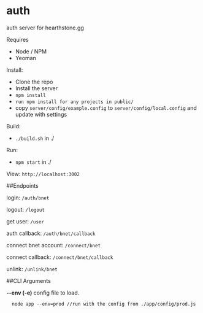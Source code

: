 auth
==============

auth server for hearthstone.gg

Requires
  * Node / NPM
  * Yeoman

Install:
  * Clone the repo
  * Install the server
  * ```npm install```
  * ```run npm install for any projects in public/```
  * copy ``` server/config/example.config ``` to ```server/config/local.config``` and update with settings

Build:
  * ```./build.sh``` in ./

Run:
  * ```npm start``` in ./

View:
	```http://localhost:3002```


##Endpoints

login:
  ``` /auth/bnet ```

logout:
  ``` /logout ```

get user:
  ``` /user ```

auth callback:
  ``` /auth/bnet/callback ```

connect bnet account:
  ``` /connect/bnet ```

connect callback:
  ``` /connect/bnet/callback ```

unlink:
  ``` /unlink/bnet ```


##CLI Arguments

**--env (-e)**
  config file to load.
  ```
    node app --env=prod //run with the config from ./app/config/prod.js
  ```